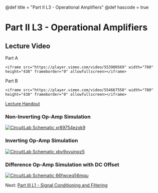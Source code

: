 @def title = "Part II L3 - Operational Amplifiers"
@def hascode = true

# Part II L3 - Operational Amplifiers
## Lecture Video
Part A
~~~
<iframe src="https://player.vimeo.com/video/553900569" width="780" height="438" frameborder="0" allowfullscreen></iframe>
~~~

Part B
~~~
<iframe src="https://player.vimeo.com/video/554667550" width="780" height="438" frameborder="0" allowfullscreen></iframe>
~~~

[Lecture Handout](/part_ii/ME319_-_Mechatronics_-_Part_II_Lecture_3_Operational_Amplifiers.pdf)

### Non-Inverting Op-Amp Simulation

[![CircuitLab Schematic xr89754ezxk9](https://www.circuitlab.com/circuit/xr89754ezxk9/screenshot/540x405/)](https://www.circuitlab.com/circuit/xr89754ezxk9/me319-non-inverting-amplifier-example/)
### Inverting Op-Amp Simulation

[![CircuitLab Schematic xbv9xvujnqz5](https://www.circuitlab.com/circuit/xbv9xvujnqz5/screenshot/540x405/)](https://www.circuitlab.com/circuit/xbv9xvujnqz5/me319-inverting-op-amp-example/)

### Difference Op-Amp Simulation with DC Offset

[![CircuitLab Schematic 66fwceq56mqu](https://www.circuitlab.com/circuit/66fwceq56mqu/screenshot/540x405/)](https://www.circuitlab.com/circuit/66fwceq56mqu/me319-difference-op-amp-example-with-dc-offset/)


Next: [Part III L1 - Signal Conditioning and Filtering](/part_iii/lecture1/)  